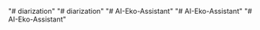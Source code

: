"# diarization" 
"# diarization" 
"# AI-Eko-Assistant" 
"# AI-Eko-Assistant" 
"# AI-Eko-Assistant" 
